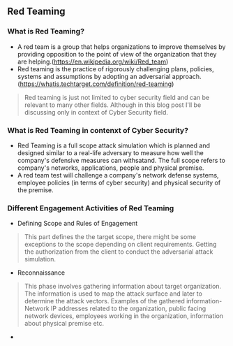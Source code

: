 ## Red Teaming

### What is Red Teaming?
* A red team is a group that helps organizations to improve themselves by providing opposition to the point of view of the organization that they are helping.(https://en.wikipedia.org/wiki/Red_team)
* Red teaming is the practice of rigorously challenging plans, policies, systems and assumptions by adopting an adversarial approach.(https://whatis.techtarget.com/definition/red-teaming)
> Red teaming is just not limited to cyber security field and can be relevant to many other fields. Although in this blog post I'll be discussing only in context of Cyber Security field.

### What is Red Teaming in contenxt of Cyber Security?
* Red Teaming is a full scope attack simulation which is planned and designed similar to a real-life adversary to measure how well the company's defensive measures can withsatand. The full scope refers to company's networks, applications, people and physical premise.
* A red team test will challenge a company's network defense systems, employee policies (in terms of cyber security) and physical security of the premise.

### Different Engagement Activities of Red Teaming
* Defining Scope and Rules of Engagement
> This part defines the the target scope, there might be some exceptions to the scope depending on client requirements.
> Getting the authorization from the client to conduct the adversarial attack simulation.
* Reconnaissance
> This phase involves gathering information about target organization. The information is used to map the attack surface and later to determine the attack vectors.
> Examples of the gathered information- Network IP addresses related to the organization, public facing network devices, employees working in the organization, information about physical premise etc.
*

